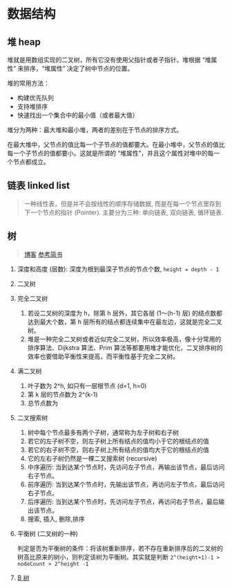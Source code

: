 # 数据结构
## 堆 heap
堆就是用数组实现的二叉树，所有它没有使用父指针或者子指针。堆根据 “堆属性” 来排序，“堆属性” 决定了树中节点的位置。

堆的常用方法：
- 构建优先队列
- 支持堆排序
- 快速找出一个集合中的最小值（或者最大值）

堆分为两种：最大堆和最小堆，两者的差别在于节点的排序方式。

在最大堆中，父节点的值比每一个子节点的值都要大。在最小堆中，父节点的值比每一个子节点的值都要小。这就是所谓的 “堆属性”，并且这个属性对堆中的每一个节点都成立。

## 链表 linked list

> 一种线性表，但是并不会按线性的顺序存储数据, 而是在每一个节点里存到下一个节点的指针 (Pointer). 主要分为三种: 单向链表, 双向链表, 循环链表.

## 树
> [博客](https://www.cnblogs.com/maybe2030/p/4732377.html)
> [参考简书](https://www.jianshu.com/p/45661b029292)

1. 深度和高度 (层数): 深度为根到最深子节点的节点个数, `height = depth - 1`
2. 二叉树
3. 完全二叉树
   1. 若设二叉树的深度为 h，除第 h 层外，其它各层 (1～(h-1) 层) 的结点数都达到最大个数，第 h 层所有的结点都连续集中在最左边，这就是完全二叉树。
   2. 堆是一种完全二叉树或者近似完全二叉树，所以效率极高，像十分常用的排序算法、Dijkstra 算法、Prim 算法等都要用堆才能优化，二叉排序树的效率也要借助平衡性来提高，而平衡性基于完全二叉树。
4. 满二叉树
   1. 叶子数为 2^h, 如只有一层根节点 (d=1, h=0)
   2. 第 k 层的节点数为 2^(k-1)
   3. 总节点数为
5. 二叉搜索树
   1. 树中每个节点最多有两个子树，通常称为左子树和右子树
   2. 若它的左子树不空，则左子树上所有结点的值均小于它的根结点的值
   3. 若它的右子树不空，则右子树上所有结点的值均大于它的根结点的值
   4. 它的左右子树仍然是一棵二叉搜索树 (recursive)
   5. 中序遍历: 当到达某个节点时，先访问左子节点，再输出该节点，最后访问右子节点。
   6. 前序遍历: 当到达某个节点时，先输出该节点，再访问左子节点，最后访问右子节点。
   7. 后序遍历: 当到达某个节点时，先访问左子节点，再访问右子节点，最后输出该节点。
   8. 搜索, 插入, 删除,排序
6. 平衡树 (二叉树的一种)

   判定是否为平衡树的条件：将该树重新排序，若不存在重新排序后的二叉树的树高比原来的树小，则判定该树为平衡树。其实就是判断 `2^(height+1)-1 > nodeCount > 2^height -1`
7. [B 树](jianshu.com/p/75b062bffefb)